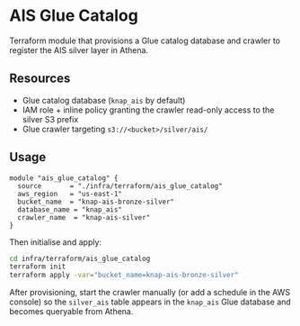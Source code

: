 # AIS Glue Catalog

Terraform module that provisions a Glue catalog database and crawler to register the AIS silver layer in Athena.

## Resources

- Glue catalog database (`knap_ais` by default)
- IAM role + inline policy granting the crawler read-only access to the silver S3 prefix
- Glue crawler targeting `s3://<bucket>/silver/ais/`

## Usage

```hcl
module "ais_glue_catalog" {
  source       = "./infra/terraform/ais_glue_catalog"
  aws_region   = "us-east-1"
  bucket_name  = "knap-ais-bronze-silver"
  database_name = "knap_ais"
  crawler_name  = "knap-ais-silver"
}
```

Then initialise and apply:

```bash
cd infra/terraform/ais_glue_catalog
terraform init
terraform apply -var="bucket_name=knap-ais-bronze-silver"
```

After provisioning, start the crawler manually (or add a schedule in the AWS console) so the `silver_ais` table appears in the `knap_ais` Glue database and becomes queryable from Athena.
